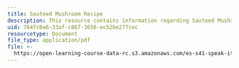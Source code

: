```yaml
---
title: Sauteed Mushroom Recipe
description: This resource contains information regarding Sauteed Mushroom Recipe.
uid: 7647c0a6-33af-c867-3656-ec52be277cec
resourcetype: Document
file_type: application/pdf
file: >-
  https://open-learning-course-data-rc.s3.amazonaws.com/es-s41-speak-italian-with-your-mouth-full-spring-2012/7647c0a633afc8673656ec52be277cec_MITES_S41S12_recipe_13c.pdf
---
```

